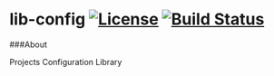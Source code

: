 # lib-config [![License](http://img.shields.io/badge/license-Apache2-blue.svg?style=flat)](http://www.apache.org/licenses/LICENSE-2.0.txt) [![Build Status](https://travis-ci.org/corbel-platform/lib-config.svg?branch=master)](https://travis-ci.org/corbel-platform/lib-config)

###About

Projects Configuration Library
